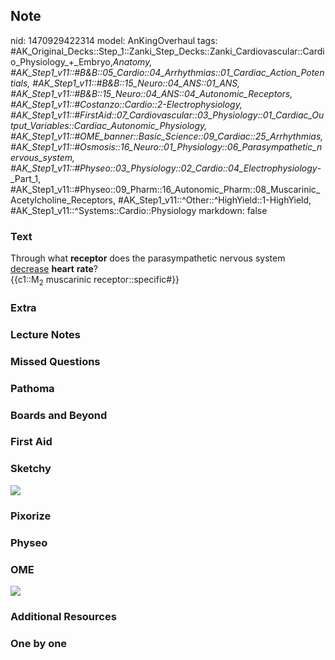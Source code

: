 ## Note
nid: 1470929422314
model: AnKingOverhaul
tags: #AK_Original_Decks::Step_1::Zanki_Step_Decks::Zanki_Cardiovascular::Cardio_Physiology_+_Embryo,_Anatomy, #AK_Step1_v11::#B&B::05_Cardio::04_Arrhythmias::01_Cardiac_Action_Potentials, #AK_Step1_v11::#B&B::15_Neuro::04_ANS::01_ANS, #AK_Step1_v11::#B&B::15_Neuro::04_ANS::04_Autonomic_Receptors, #AK_Step1_v11::#Costanzo::Cardio::2-Electrophysiology, #AK_Step1_v11::#FirstAid::07_Cardiovascular::03_Physiology::01_Cardiac_Output_Variables::Cardiac_Autonomic_Physiology, #AK_Step1_v11::#OME_banner::Basic_Science::09_Cardiac::25_Arrhythmias, #AK_Step1_v11::#Osmosis::16_Neuro::01_Physiology::06_Parasympathetic_nervous_system, #AK_Step1_v11::#Physeo::03_Physiology::02_Cardio::04_Electrophysiology_-_Part_1, #AK_Step1_v11::#Physeo::09_Pharm::16_Autonomic_Pharm::08_Muscarinic_Acetylcholine_Receptors, #AK_Step1_v11::^Other::^HighYield::1-HighYield, #AK_Step1_v11::^Systems::Cardio::Physiology
markdown: false

### Text
<div>
  <div>
    Through what <b>receptor</b> does the parasympathetic nervous
    system <u>decrease</u> <b>heart</b> <b>rate</b>?
  </div>
  <div>
    {{c1::M<sub>2</sub> muscarinic receptor::specific#}}
  </div>
</div>

### Extra


### Lecture Notes


### Missed Questions


### Pathoma


### Boards and Beyond


### First Aid


### Sketchy
<img src="paste-e973c5fb6c73eb35c3bb6a6ac7153c4c9214ebbe.jpg">

### Pixorize


### Physeo


### OME
<div class="ome-widget">
  <a href=
  "https://onlinemeded.org/spa/cardiac/arrhythmias/acquire?ref=anki">
  <img src="_OME_AnkiFlashcards_Lesson_4.png"></a>
</div>

### Additional Resources


### One by one


